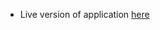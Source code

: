 * Live version of application <a href="https://app.netlify.com/sites/blogging-site/overview" target="_top">here</a>
